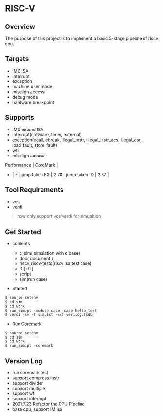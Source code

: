 # RISC-V
## Overview
The puspose of this project is to implement a basic 5-stage pipeline of riscv cpu.

## Targets
+ IMC ISA
+ interrupt
+ exception
+ machine user mode
+ misalign access
+ debug mode
+ hardware breakpoint

## Supports
+ IMC extend ISA
+ interrupt(software, timer, external)
+ exception(ecall, ebreak, illegal_instr, illegal_instr_acs, illegal_csr, load_fault, store_fault)
+ wfi
+ misalign access


Performance | CoreMark |
- | - |
jump taken EX | 2.78 |
jump taken ID | 2.87 |


## Tool Requirements

* vcs
* verdi

> now only support vcs/verdi for simualtion

## Get Started

* contents
	+ c_sim( simulation with c case)
	+ doc( document )
	+ riscv_riscv-tests(riscv isa test case)
	+ rtl( rtl )
	+ script
	+ sim(run case)
	
* Started
```
$ source setenv
$ cd sim
$ cd work
$ run_sim.pl -module case -case hello_test
$ verdi -sv -f sim.lst -ssf verilog.fsdb
```
* Run Coremark
```
$ source setenv
$ cd sim
$ cd work
$ run_sim.pl -coremark
```


## Version Log

+ run coremark test
+ support compress instr
+ support divider
+ support multiple
+ support wfi
+ support interrupt
+ 2021.7.23 Refactor the CPU Pipeline
+ base cpu, support IM isa



